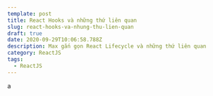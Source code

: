 ```yaml
---
template: post
title: React Hooks và những thứ liên quan
slug: react-hooks-va-nhung-thu-lien-quan
draft: true
date: 2020-09-29T10:06:58.788Z
description: Max gắn gọn React Lifecycle và những thứ liên quan
category: ReactJS
tags:
  - ReactJS
---
```

a